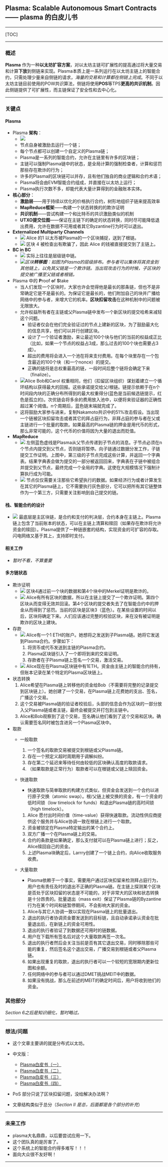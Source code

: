 ## Plasma: Scalable Autonomous Smart Contracts —— plasma 的白皮儿书

---

[TOC]

---



### 概述

**Plasma** 作为一种**以太坊扩容方案**，对以太坊主链可扩展性的提高通过将大量交易和计算**下放**到侧链来实现。Plasma本质上是一系列运行在以太坊主链上的智能合约，只需处理少量来自侧链的请求，*海量的交易和计算都在侧链上完成*。不同于以太坊主链目前使用的POW共识算法，侧链将使用**POS**等TPS**更高的共识机制**。因此侧链提供了可扩展性，而主链保证了安全性和去中心化。

---



### 关键点

#### Plasma 

- Plasma **架构**：
  - ![](https://ws4.sinaimg.cn/large/006tNbRwgy1fyfuvbvgzmj313i0dc0u8.jpg)
  - 节点自身被激励去运行一个链；
  - 每个节点都可以创建一个自定义的Plasma链；
  - Plasma是一系列的智能合约，允许在主链里有许多的区块链；
  - 主链可以强制Plasma链中的状态，是全局计算的强制检查者，计算和惩罚那些存在欺诈的行为；
  - 许多的Plasma的区块链可以并存，且有他们独自的商业逻辑和合约术语；
  - Plasma将会由EVM智能合约组成，并直接在以太坊上运行；
  - Plasma执行次数不多，却能代表大量计算得到的金融账本实体。
- **核心部分**：
  - **激励层**——用于持续以优化的价格执行合约，树形地组织子链来提高效率
  - **MapReduce框架**——构建一个状态转换的的欺诈证明
  - **共识机制**——尝试构建一个和比特币的共识激励类似的机制
  - **UTXO提交位图**——保证在主链下的确定的状态转换，同时尽可能降低退出费用，允许在数据不可用或者其它Byzantine行为时可以退出。
- **Externalized Multiparty Channels**
  - ![](https://ws2.sinaimg.cn/large/006tNbRwgy1fyfvae5ys0j318s0lutbt.jpg) Alice 的1 以太币被Plasma的一个区块捕捉，送到了根链。
  - ![](https://ws4.sinaimg.cn/large/006tNbRwgy1fygrss7j4mj31780jywhh.jpg) 区块 4 被检查出有欺骗了，因此 Alice 的钱被直接提交到了主链上。
- **BC in BC**
  - ![](https://ws1.sinaimg.cn/large/006tNbRwly1fygrvoh3dtj30u00vzmzn.jpg) 实际上往往是层级链中链。
  - ![](https://ws1.sinaimg.cn/large/006tNbRwly1fygrwwelu4j315v0u0gqg.jpg)*区块**转移图**：如图为Plasma的层级排布。参与者可以集体将其资金到其他链上，以免其父链是一个欺诈链。当出现攻击行为的时候，子区块的提交被广播至父链或者根链。*
- Plasma 中的 **P**roof **o**f **S**take
  - 当人们发现一个区块时，大家也许会觉得他是最长的那条链，但也不是非常确定它是不是最长的。为保证它是最长的，他们附加自己的块并广播给网络中的参与者，来增大它的机率。**区块扣留攻击**在这种机制中的问题被无限放大。
  - 允许权益所有者在主链或父Plasma链中发布一个新区块的提交哈希来减轻这个问题。
    - 验证者仅会在他们完全验证过的节点上建新的区块，为了鼓励最大化的信息共享，他们可以并行创建区块。
    - 设计了一个验证者激励，来让最近100个块与他们的当前的权益成正比（比如，如果一个节点的权益占3成，那么过去的100个块也需要占3成）。
    - 超出的费用将会进入一个池在将来支付费用。在每个块里存在一个包含最近的100个块（和一个nonce）的提交。
    - 正确的链将是总权重最高的链，一段时间后整个链将会确定下来（finalize）。
  - ![](https://ws2.sinaimg.cn/large/006tNbRwgy1fygsd3yb5ej310c0eqq4h.jpg)Alice Bob和Carol 权重相同，他们（扣留区块组织）谋划着建立一个循环结构以获得最大的回报。这些承诺提交给父/根链。链提示依赖于在n个时间段内块的正确分布所得到的最大权重得分(蓝色是当前候选链提示，红色是孤立的)。次优链会将多余的费用放入池中，以便将来验证器的正确性超过某个阈值。n个周期后，蓝色链末端就完成了。
  - 这将鼓励大家参与进来，复制Nakamoto共识中的51%攻击假设。当出现一个链被区块扣留攻击或者其它的拜占庭行为，非拜占庭的参与者在父或主链进行一个批量的取款。如果最高的Plasma链的押金是用代币的形式，那么非常可能的，这个代币的价值将因为大量的退出而贬值。
- **MapReduce**
  - ![](https://ws1.sinaimg.cn/large/006tNbRwgy1fygsj73khmj317s0mcq7g.jpg) 左侧蓝色虚线是Plasma从父节点传递到子节点的消息。子节点必须在n个节点内提交到父节点，否则链将暂停。向子链通过数据分发工作，子链提交工作证明。上图中，第三级的子节点完成这些计算，并返回一个字典表。结果字典表会做为提交的一部分被返回回来，字典表在子链中被组合并提交到父节点，最终完成一个全局的字典。这使在大规模情况下强制计算执行成为可能。
  - ![](https://ws1.sinaimg.cn/large/006tNbRwgy1fygsl3tbp5j31100pcwgy.jpg) 节点仅仅需要关注那些它希望执行的数据。如果经济行为或者计算发生在其它的Plasma链上，它不需要执行灰色部分，它可以把所有其它链整体作为一个第三方，只需要关注影响到自己提交的链。



#### 栈、智能合约的设计

- ![](https://ws3.sinaimg.cn/large/006tNbRwly1fygspzyd6ej30si0kgwfo.jpg) 最底层是主区块链，是合约和支付的判决层，合约本身在主链上。Plasma链上包含了当前账本的状态，可以在主链上清算和赎回（如果存在欺诈将允许资金的赎回）。Plasma提供了一种链嵌套的结构，实现资金的可扩容的存取。闪电网络又基于其上，支持即时支付。 



#### 相关工作

- *暂时不看，不算重要*



#### 多方链状态

- 欺诈证明 
  - ![](https://ws4.sinaimg.cn/large/006tNbRwly1fygujt4d69j30z60aet9q.jpg) 区块4通过前一个块的数据和第4个块中的Merkel证明是欺诈的。
  - ![](https://ws1.sinaimg.cn/large/006tNbRwgy1fygulpljioj30xk0g2myr.jpg) Alice有所有区块的数据，所以在主链上提交了一个欺诈证明。第四个区块从而变得无效并回滚。第4个区块的提交者失去了在智能合约中的押金从而得到了惩罚。当前的区块是区块3（蓝色）。在某些设置的时间以后，区块将确定下来。人们应该通过完整的校验区块，来在没有被证明是欺诈的区块上建块。
- 存款
  - ![](https://ws1.sinaimg.cn/large/006tNbRwly1fyguo43r42j30t80f8dgd.jpg) Alice有一个1 ETH的账户。她想将之发送到子Plasma链。她将它发送到Plasma合约。步骤如下：
    1. 将货币或代币发送到主链的Plasma合约。
    2. Plasma区块链引入了一个即将到来的交易证明。
    3. 存款者在子Plasma链上签名一个交易，激活交易。
  - ![](https://ws1.sinaimg.cn/large/006tNbRwgy1fyguqqczywj30qm0f4mxz.jpg) Alice现在在Plasma区块链中有1ETH。资金由主链上的智能合约持有，但账本记录在某个特定的Plasma区块链上。
- 状态转换
  1. Alice希望在Plasma链上转移他的资金给Bob（不需要将完整的记录提交到区块链上）。她创建了一个交易，在Plasma链上花费她的支出、签名，广播这个交易。
  2. 这个交易被Plasma链的验证者校验后，头部的信息会作为区块的一部分放入父Plasma链或者主链，最终会被提交并打包到主链中。
  3. Alice和Bob观察到了这个交易，签名确认他们看到了这个交易和区块。确认需要签名同时被包含进另一个Plasma区块中。
- 取款
  - 一般取款
    1. 一个签名的取款交易被提交到根链或父Plasma链。
    2. 存在一个预定义超时周期用于调解纠纷。
    3. 存在第二个延迟来等待任何由较低的区块确认高度的取款请求。
    4. （如果取款是正常行为）取款者可以在根链或父链上赎回资金。

  - 快速取款

    - 快速取款与简单取款的构建方式类似，但资金会发送到一个合约以进行原子交换（atomic swap）。根/父链上被交换的资金，有一个资金的低时间锁（low timelock for funds）和退出Plasma链的高时间锁（high timelock）。

    1. Alice 愿付出时间价值（time-value）获得快速取款。流动性供应商提供这个服务并与Alice协调一致在根链上进行一个取款。
    2. 资金被锁定在Plasma特定输出的某个合约上。
    3. 双方广播一个在Plasma链上的交易。
    4. 合约的条款是如果确定，那么支付就可以在Plasma链上进行；反之，Alice赎回自己的资金。
    5. 上述Plasma块确定后，Larrry创建了一个链上合约，向Alice收取服务收费。

  - 大量取款

    - Plasma依赖于一个事实，需要用户通过区块扣留来检测拜占庭行为，用户也有责任及时的退出不正确的Plasma链。在主链上探测某个区块是否处于区块扣留的状态是不可能的，对于非常大的区块和状态转换是十分昂贵的。批量退出（mass exit）保证了Plasma链的Byzantine行为在某个时间和链暂停期间，不会影响大家的资金。

    1. Alice与其它人协调一致以实现在Plasma链上的批量退出。
    2. 退出的执行者协调资金要发送到的目标链，且自动承诺承认资金在批量退出后，在新链上的资金可用性。
    3. 退出的执行者验证了到数据还可用时的链数据。
    4. 用户在下载所有签名后对这个大量取款再签一次名。
    5. 退出的执行者然后会关注当前是否有其它退出交易，同时移除那些可能的重复，然后签名这个退出交易，广播交易到根链或者父Plasma链。
    6. 如果出现重复的取款，退出的执行者可以一个较短的宽限期内更新位图和余额。
    7. 任何网络中的参与者可以通过DMET挑战MEIT中的数据。
    8. 如果没有挑战，那么在前述的MEIT的确定时间后，用户将收到他们的资金。



### 其他部分

*Section 6之后是知识细化，暂时略过。*



---

### 想法/问题

- 这个文章主要讲的就是分布式以太坊。
- 中文版：

  -  [Plasma白皮书（一）](http://me.tryblockchain.org/blockchain-ethereum-plasma-whitepaper.html)
  -  [Plasma白皮书（二）](http://me.tryblockchain.org/blockchain-ethereum-plasma-whitepaper-2.html)
  -  [Plasma白皮书（三）](http://me.tryblockchain.org/ethereum-blockchain-plasma-whitepaper3.html)
  -  [Plasma白皮书（四）](http://me.tryblockchain.org/blockchain-plasma-whitepaper-4.html)
- PoS 部分只说了区块扣留问题，没给解决办法啊？
- 文章结构类似于总分（*Section II 是总，后面都是各个部分的补充*）



---

### 未来工作

- plasma大名鼎鼎，以后要尝试应用一下。
- 这个团队真的是厉害了。
- 这个系统上的智能合约得多难写！！！
- 面向大众很不友好啊！



---




